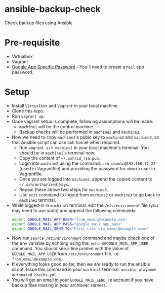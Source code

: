 # ansible-backup-check
Check backup files using Ansible

# Pre-requisite
  - Virtualbox
  - Vagrant
  - [Google App Specific Password](https://security.google.com/settings/security/apppasswords) - You'll need to create a `Mail` app password.
  
# Setup
  - Install `Virtualbox` and `Vagrant` in your local machine.
  - Clone this repo.
  - Run `vagrant up`.
  - Once vagrant setup is complete, following assumptions will be made:
    - `machine1` will be the control machine.
    - Backup checks will be performed in `machine2` and `machine2`.
  - Now we need to copy `machine1`'s pubic key to `machine2` and `machine3`, so that Ansible script can use ssh tunnel when required.
    - Run `vagrant ssh machine1` in your local machine's terminal. You should be in `machine1`'s terminal now.
    - Copy the content of `~/.ssh/id_rsa.pub`.
    - Login into `machine2` using the command: `ssh ubuntu@192.168.77.22` (used in Vagrantfile) and providing the password for `ubuntu` user in Vagrantfile.
    - Once you are logged into `machine2`, append the copied content to `~/.ssh/authorized_keys`.
    - Repeat these above two steps for `machine3`.
    - Use `exit` command to logout from `machine2` or `machine3` to go back to `machine1` terminal.
  - While logged-in in `machine1` terminal, edit the `/etc/environment` file (you may need to use sudo) and append the following commands:
    ```bash
    export GOOGLE_MAIL_APP_USER="from_email@example.com"
    export GOOGLE_MAIL_APP_PASS="google_mail_app_pass"
    export GOOGLE_MAIL_SEND_TO="First Last <to_email@example.com>"
    ```
  - Now run `source /etc/environment` command and maybe check one of the env variable by echoing using the: `echo $GOOGLE_MAIL_APP_USER` command. You should see a line printed with the value of `GOOGLE_MAIL_APP_USER` from `/etc/environment` file. i.e: `from_email@example.com`.
  - If everything looks good so far, then we are ready to run the ansible script. Issue this command in your `machine1` terminal: `ansible-playbook automated_checks.yml`.
  - You will get an email in your `GOOGLE_MAIL_SEND_TO` account if you have backup files missing in your archiever servers.

